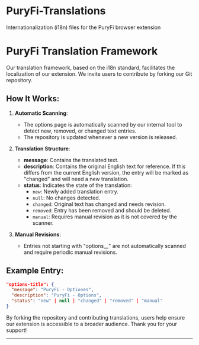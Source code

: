 # PuryFi-Translations
Internationalization (i18n) files for the PuryFi browser extension

# PuryFi Translation Framework

Our translation framework, based on the i18n standard, facilitates the localization of our extension. We invite users to contribute by forking our Git repository.

## How It Works:

1. **Automatic Scanning**: 
   - The options page is automatically scanned by our internal tool to detect new, removed, or changed text entries.
   - The repository is updated whenever a new version is released.

2. **Translation Structure**:
   - **message**: Contains the translated text.
   - **description**: Contains the original English text for reference. If this differs from the current English version, the entry will be marked as "changed" and will need a new translation.
   - **status**: Indicates the state of the translation:
     - `new`: Newly added translation entry.
     - `null`: No changes detected.
     - `changed`: Original text has changed and needs revision.
     - `removed`: Entry has been removed and should be deleted.
     - `manual`: Requires manual revision as it is not covered by the scanner.

3. **Manual Revisions**:
   - Entries not starting with "options__" are not automatically scanned and require periodic manual revisions.

## Example Entry:

```json
"options-title": {
  "message": "PuryFi - Optiones",
  "description": "PuryFi - Options",
  "status": "new" | null | "changed" | "removed" | "manual"
}
```

By forking the repository and contributing translations, users help ensure our extension is accessible to a broader audience. Thank you for your support!

---
